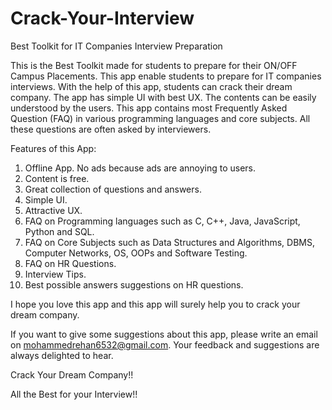 # Crack-Your-Interview

Best Toolkit for IT Companies Interview Preparation

This is the Best Toolkit made for students to prepare for their ON/OFF Campus Placements. This app enable students to prepare for IT companies interviews. With the help of this app, students can crack their dream company. The app has simple UI with best UX. The contents can be easily understood by the users. This app contains most Frequently Asked Question (FAQ) in various programming languages and core subjects. All these questions are often asked by interviewers. 

Features of this App:
1. Offline App. No ads because ads are annoying to users.
2. Content is free.
3. Great collection of questions and answers.
4. Simple UI.
5. Attractive UX.
6. FAQ on Programming languages such as C, C++, Java, JavaScript, Python and SQL.
7. FAQ on Core Subjects such as Data Structures and Algorithms, DBMS, Computer Networks, OS, OOPs and Software Testing.
8. FAQ on HR Questions.
9. Interview Tips.
10. Best possible answers suggestions on HR questions.

I hope you love this app and this app will surely help you to crack your dream company. 

If you want to give some suggestions about this app, please write an email on mohammedrehan6532@gmail.com. Your feedback and suggestions are always delighted to hear.

Crack Your Dream Company!!

All the Best for your Interview!!
